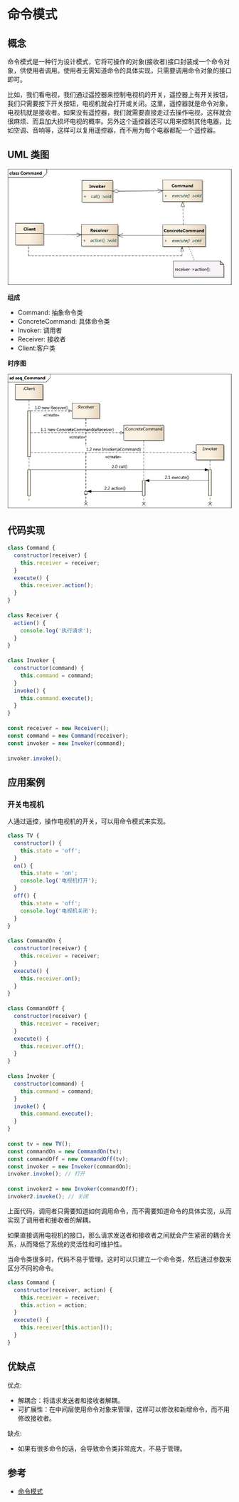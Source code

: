 # 命令模式

## 概念

命令模式是一种行为设计模式，它将可操作的对象(接收者)接口封装成一个命令对象，供使用者调用。使用者无需知道命令的具体实现，只需要调用命令对象的接口即可。

比如，我们看电视，我们通过遥控器来控制电视机的开关，遥控器上有开关按钮，我们只需要按下开关按钮，电视机就会打开或关闭。这里，遥控器就是命令对象，电视机就是接收者。如果没有遥控器，我们就需要直接走过去操作电视，这样就会很麻烦、而且加大损坏电视的概率。另外这个遥控器还可以用来控制其他电器，比如空调、音响等，这样可以复用遥控器，而不用为每个电器都配一个遥控器。

## UML 类图

![](imgs/2023-08-05-17-48-16.png)

**组成**

- Command: 抽象命令类
- ConcreteCommand: 具体命令类
- Invoker: 调用者
- Receiver: 接收者
- Client:客户类


**时序图**

![](imgs/2023-08-05-17-48-33.png)

## 代码实现

```js
class Command {
  constructor(receiver) {
    this.receiver = receiver;
  }
  execute() {
    this.receiver.action();
  }
}

class Receiver {
  action() {
    console.log('执行请求');
  }
}

class Invoker {
  constructor(command) {
    this.command = command;
  }
  invoke() {
    this.command.execute();
  }
}

const receiver = new Receiver();
const command = new Command(receiver);
const invoker = new Invoker(command);

invoker.invoke();
```

## 应用案例

### 开关电视机

人通过遥控，操作电视机的开关，可以用命令模式来实现。


```js
class TV {
  constructor() {
    this.state = 'off';
  }
  on() {
    this.state = 'on';
    console.log('电视机打开');
  }
  off() {
    this.state = 'off';
    console.log('电视机关闭');
  }
}

class CommandOn {
  constructor(receiver) {
    this.receiver = receiver;
  }
  execute() {
    this.receiver.on();
  }
}

class CommandOff {
  constructor(receiver) {
    this.receiver = receiver;
  }
  execute() {
    this.receiver.off();
  }
}

class Invoker {
  constructor(command) {
    this.command = command;
  }
  invoke() {
    this.command.execute();
  }
}

const tv = new TV();
const commandOn = new CommandOn(tv);
const commandOff = new CommandOff(tv);
const invoker = new Invoker(commandOn);
invoker.invoke(); // 打开

const invoker2 = new Invoker(commandOff);
invoker2.invoke(); // 关闭
```

上面代码，调用者只需要知道如何调用命令，而不需要知道命令的具体实现，从而实现了调用者和接收者的解耦。

如果直接调用电视机的接口，那么请求发送者和接收者之间就会产生紧密的耦合关系，从而降低了系统的灵活性和可维护性。

当命令类很多时，代码不易于管理。这时可以只建立一个命令类，然后通过参数来区分不同的命令。

```js
class Command {
  constructor(receiver, action) {
    this.receiver = receiver;
    this.action = action;
  }
  execute() {
    this.receiver[this.action]();
  }
}
```

## 优缺点

优点:

- 解耦合：将请求发送者和接收者解耦。
- 可扩展性：在中间层使用命令对象来管理，这样可以修改和新增命令，而不用修改接收者。

缺点:

- 如果有很多命令的话，会导致命令类非常庞大，不易于管理。

## 参考

- [命令模式](https://design-patterns.readthedocs.io/zh_CN/latest/behavioral_patterns/command.html)